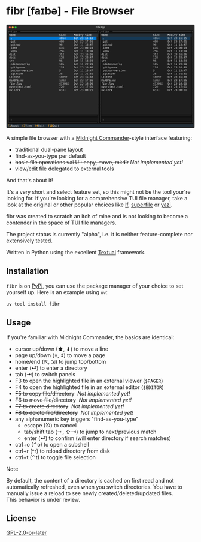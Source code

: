 # fibr [faɪbə] - File Browser

![main screen](https://raw.githubusercontent.com/dehesselle/fibr/refs/heads/main/docs/screenshot.svg)

A simple file browser with a [Midnight Commander](https://midnight-commander.org)-style interface featuring:

- traditional dual-pane layout
- find-as-you-type per default
- ~~basic file operations vai UI: copy, move, mkdir~~ _Not implemented yet!_
- view/edit file delegated to external tools

And that's about it!

It's a very short and select feature set, so this might not be the tool your're looking for. If you're looking for a comprehensive TUI file manager, take a look at the original or other popular choices like [lf](https://github.com/gokcehan/lf), [superfile](https://github.com/yorukot/superfile) or [yazi](https://github.com/sxyazi/yazi).

fibr was created to scratch an itch of mine and is not looking to become a contender in the space of TUI file managers.

The project status is currently "alpha", i.e. it is neither feature-complete nor extensively tested.

Written in Python using the excellent [Textual](https://textual.textualize.io) framework.

## Installation

`fibr` is on [PyPi](https://pypi.org/project/fibr/), you can use the package manager of your choice to set yourself up. Here is an example using `uv`:

```bash
uv tool install fibr
```

## Usage

If you're familiar with Midnight Commander, the basics are identical:

- cursor up/down (⬆, ⬇) to move a line
- page up/down (⇞, ⇟) to move a page
- home/end (⇱, ⇲) to jump top/bottom
- enter (⏎) to enter a directory
- tab (⇥) to switch panels
- F3 to open the highlighted file in an external viewer (`$PAGER`)
- F4 to open the highlighted file in an external editor (`$EDITOR`)
- ~~F5 to copy file/directory~~  _Not implemented yet!_ 
- ~~F6 to move file/directory~~  _Not implemented yet!_ 
- ~~F7 to create directory~~  _Not implemented yet!_ 
- ~~F8 to delete file/directory~~  _Not implemented yet!_ 
- any alphanumeric key triggers "find-as-you-type"
  - escape (⎋) to cancel
  - tab/shift tab (⇥, ⇧⇥) to jump to next/previous match
  - enter (⏎) to confirm (will enter directory if search matches)
- ctrl+o (⌃o) to open a subshell
- ctrl+r (^r) to reload directory from disk
- ctrl+t (⌃t) to toggle file selection

> [!NOTE]  
> By default, the content of a directory is cached on first read and not automatically refreshed, even when you switch directories. You have to manually issue a reload to see newly created/deleted/updated files.  
> This behavior is under review.

## License

[GPL-2.0-or-later](https://github.com/dehesselle/fibr/blob/main/LICENSE)
